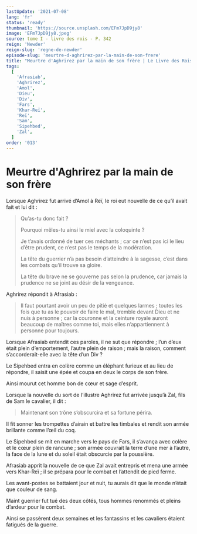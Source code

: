 ```yaml
---
lastUpdate: '2021-07-08'
lang: 'fr'
status: 'ready'
thumbnail: 'https://source.unsplash.com/EFm7JpD9jy8'
image: 'EFm7JpD9jy8.jpeg'
source: tome I - livre des rois - P. 342
reign: 'Newder'
reign-slug: 'regne-de-newder'
episode-slug: 'meurtre-d-aghrirez-par-la-main-de-son-frere'
title: "Meurtre d'Aghrirez par la main de son frère | Le Livre des Rois | Shâhnâmeh"
tags:
  [
    'Afrasiab',
    'Aghrirez',
    'Amol',
    'Dieu',
    'Div',
    'Fars',
    'Khar-Reï',
    'Reï',
    'Sam',
    'Sipehbed',
    'Zal',
  ]
order: '013'
---
```


<!-- LTeX: language=fr -->

# Meurtre d'Aghrirez par la main de son frère

Lorsque Aghrirez fut arrivé d’Amol à Reï, le roi eut nouvelle de ce qu’il avait fait et lui dit :

> Qu’as-tu donc fait ?
>
> Pourquoi mêles-tu ainsi le miel avec la coloquinte ?
>
> Je t’avais ordonné de tuer ces méchants ; car ce n’est pas ici le lieu d’être prudent, ce n’est pas le temps de la modération.
>
> La tête du guerrier n’a pas besoin d’atteindre à la sagesse, c’est dans les combats qu’il trouve sa gloire.
>
> La tête du brave ne se gouverne pas selon la prudence, car jamais la prudence ne se joint au désir de la vengeance.

Aghrirez répondit à Afrasiab :

> Il faut pourtant avoir un peu de pitié et quelques larmes ; toutes les fois que tu as le pouvoir de faire le mal, tremble devant Dieu et ne nuis à personne ; car la couronne et la ceinture royale auront beaucoup de maîtres comme toi, mais elles n’appartiennent à personne pour toujours.

Lorsque Afrasiab entendit ces paroles, il ne sut que répondre ; l’un d’eux était plein d’emportement, l’autre plein de raison ; mais la raison, comment s’accorderait-elle avec la tête d’un Div ?

Le Sipehbed entra en colère comme un éléphant furieux et au lieu de répondre, il saisit une épée et coupa en deux le corps de son frère.

Ainsi mourut cet homme bon de cœur et sage d’esprit.

Lorsque la nouvelle du sort de l’illustre Aghrirez fut arrivée jusqu’à Zal, fils de Sam le cavalier, il dit :

> Maintenant son trône s’obscurcira et sa fortune périra.

Il fit sonner les trompettes d’airain et battre les timbales et rendit son armée brillante comme l’œil du coq.

Le Sipehbed se mit en marche vers le pays de Fars, il s’avança avec colère et le cœur plein de rancune ; son armée couvrait la terre d’une mer à l’autre, la face de la lune et du soleil était obscurcie par la poussière.

Afrasiab apprit la nouvelle de ce que Zal avait entrepris et mena une armée vers Khar-Reï ; il se prépara pour le combat et l’attendit de pied ferme.

Les avant-postes se battaient jour et nuit, tu aurais dit que le monde n’était que couleur de sang.

Maint guerrier fut tué des deux côtés, tous hommes renommés et pleins d’ardeur pour le combat.

Ainsi se passèrent deux semaines et les fantassins et les cavaliers étaient fatigués de la guerre.
